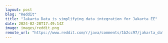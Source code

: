 ```yaml
---
layout: post
blog: "Reddit"
title: "Jakarta Data is simplifying data integration for Jakarta EE"
date: 2024-02-28T17:49:14Z
image: images/reddit.png
remote_url: "https://www.reddit.com/r/java/comments/1b2cc97/jakarta_data_is_simplifying_data_integration_for/"
---
```

